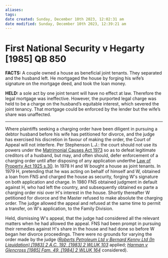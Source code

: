 ```yaml
---
aliases: 
tags: 
date created: Sunday, December 10th 2023, 12:02:31 am
date modified: Sunday, December 10th 2023, 12:39:21 am
---
```


# First National Security v Hegarty [1985] QB 850

**FACTS:** A couple owned a house as beneficial joint tenants. They separated and the husband left. He mortgaged the house by forging his wife’s signature on the mortgage deed, and took the loan money.

**HELD:** a sole act by one joint tenant will have no effect at law. Therefore the legal mortgage was ineffective. However, the purported legal charge was held to be a charge on the husband’s equitable interest, which severed the joint tenancy. That mortgage could be enforced by the lender but the wife’s share was unaffected.

---

Where plaintiffs seeking a charging order have been diligent in pursuing a debtor husband before his wife has petitioned for divorce, and the judge has exercised his discretion in favour of making the order, the Court of Appeal will not interfere. Per Stephenson L.J.: the court should not use its powers under the [Matrimonial Causes Act 1973](https://uk.westlaw.com/Document/I60580360E42311DAA7CF8F68F6EE57AB/View/FullText.html?originationContext=document&transitionType=DocumentItem&ppcid=61a2b024ce6d4dd1b11a439e463d0c71&contextData=(sc.Default)) so as to defeat legitimate creditors of a husband, but may, and often should, defer enforcement of a charging order until after disposing of any application underthe [Law of Property Act 1925 s.30](https://uk.westlaw.com/Document/I38CF9F40E44811DA8D70A0E70A78ED65/View/FullText.html?originationContext=document&transitionType=DocumentItem&ppcid=61a2b024ce6d4dd1b11a439e463d0c71&contextData=(sc.Default)). In 1978 H and W bought a house as joint tenants. In 1979 H, pretending that he was acting on behalf of himself and W, obtained a loan from FNS and charged the house as security, forging W's signature on both application and charge. In 1980 FNS obtained judgment in default against H, who had left the country, and subsequently obtained ex parte a charging order nisi over H's interest in the house. Shortly thereafter W petitioned for divorce and the Master refused to make absolute the charging order. The judge allowed the appeal and refused at the same time to permit a transfer, on W's application, to the Family Division.

Held, dismissing W's appeal, that the judge had considered all the relevant matters when he had allowed the appeal. FNS had been prompt in pursuing their remedies against H's share in the house and had done so before W began her divorce proceedings. There were no grounds for varying the order made by the judge (_[Roberts Petroleum Ltd v Bernard Kenny Ltd (In Liquidation) [1983] 2 A.C. 192, [1983] 2 WLUK 103](https://uk.westlaw.com/Document/I88DB5031E42811DA8FC2A0F0355337E9/View/FullText.html?originationContext=document&transitionType=DocumentItem&ppcid=61a2b024ce6d4dd1b11a439e463d0c71&contextData=(sc.Default))_ applied; _[Harman v Glencross [1985] Fam. 49, [1984] 2 WLUK 164](https://uk.westlaw.com/Document/IBA2A9020E42711DA8FC2A0F0355337E9/View/FullText.html?originationContext=document&transitionType=DocumentItem&ppcid=61a2b024ce6d4dd1b11a439e463d0c71&contextData=(sc.Default))_ considered).

